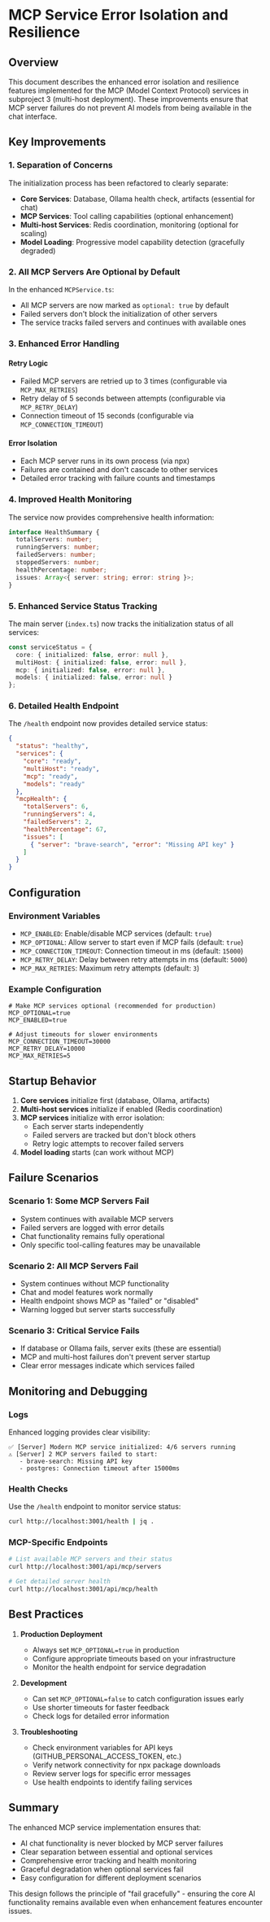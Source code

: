 # MCP Service Error Isolation and Resilience

## Overview

This document describes the enhanced error isolation and resilience features implemented for the MCP (Model Context Protocol) services in subproject 3 (multi-host deployment). These improvements ensure that MCP server failures do not prevent AI models from being available in the chat interface.

## Key Improvements

### 1. Separation of Concerns

The initialization process has been refactored to clearly separate:
- **Core Services**: Database, Ollama health check, artifacts (essential for chat)
- **MCP Services**: Tool calling capabilities (optional enhancement)
- **Multi-host Services**: Redis coordination, monitoring (optional for scaling)
- **Model Loading**: Progressive model capability detection (gracefully degraded)

### 2. All MCP Servers Are Optional by Default

In the enhanced `MCPService.ts`:
- All MCP servers are now marked as `optional: true` by default
- Failed servers don't block the initialization of other servers
- The service tracks failed servers and continues with available ones

### 3. Enhanced Error Handling

#### Retry Logic
- Failed MCP servers are retried up to 3 times (configurable via `MCP_MAX_RETRIES`)
- Retry delay of 5 seconds between attempts (configurable via `MCP_RETRY_DELAY`)
- Connection timeout of 15 seconds (configurable via `MCP_CONNECTION_TIMEOUT`)

#### Error Isolation
- Each MCP server runs in its own process (via npx)
- Failures are contained and don't cascade to other services
- Detailed error tracking with failure counts and timestamps

### 4. Improved Health Monitoring

The service now provides comprehensive health information:

```typescript
interface HealthSummary {
  totalServers: number;
  runningServers: number;
  failedServers: number;
  stoppedServers: number;
  healthPercentage: number;
  issues: Array<{ server: string; error: string }>;
}
```

### 5. Enhanced Service Status Tracking

The main server (`index.ts`) now tracks the initialization status of all services:

```typescript
const serviceStatus = {
  core: { initialized: false, error: null },
  multiHost: { initialized: false, error: null },
  mcp: { initialized: false, error: null },
  models: { initialized: false, error: null }
};
```

### 6. Detailed Health Endpoint

The `/health` endpoint now provides detailed service status:

```json
{
  "status": "healthy",
  "services": {
    "core": "ready",
    "multiHost": "ready",
    "mcp": "ready",
    "models": "ready"
  },
  "mcpHealth": {
    "totalServers": 6,
    "runningServers": 4,
    "failedServers": 2,
    "healthPercentage": 67,
    "issues": [
      { "server": "brave-search", "error": "Missing API key" }
    ]
  }
}
```

## Configuration

### Environment Variables

- `MCP_ENABLED`: Enable/disable MCP services (default: `true`)
- `MCP_OPTIONAL`: Allow server to start even if MCP fails (default: `true`)
- `MCP_CONNECTION_TIMEOUT`: Connection timeout in ms (default: `15000`)
- `MCP_RETRY_DELAY`: Delay between retry attempts in ms (default: `5000`)
- `MCP_MAX_RETRIES`: Maximum retry attempts (default: `3`)

### Example Configuration

```env
# Make MCP services optional (recommended for production)
MCP_OPTIONAL=true
MCP_ENABLED=true

# Adjust timeouts for slower environments
MCP_CONNECTION_TIMEOUT=30000
MCP_RETRY_DELAY=10000
MCP_MAX_RETRIES=5
```

## Startup Behavior

1. **Core services** initialize first (database, Ollama, artifacts)
2. **Multi-host services** initialize if enabled (Redis coordination)
3. **MCP services** initialize with error isolation:
   - Each server starts independently
   - Failed servers are tracked but don't block others
   - Retry logic attempts to recover failed servers
4. **Model loading** starts (can work without MCP)

## Failure Scenarios

### Scenario 1: Some MCP Servers Fail

- System continues with available MCP servers
- Failed servers are logged with error details
- Chat functionality remains fully operational
- Only specific tool-calling features may be unavailable

### Scenario 2: All MCP Servers Fail

- System continues without MCP functionality
- Chat and model features work normally
- Health endpoint shows MCP as "failed" or "disabled"
- Warning logged but server starts successfully

### Scenario 3: Critical Service Fails

- If database or Ollama fails, server exits (these are essential)
- MCP and multi-host failures don't prevent server startup
- Clear error messages indicate which services failed

## Monitoring and Debugging

### Logs

Enhanced logging provides clear visibility:

```
✅ [Server] Modern MCP service initialized: 4/6 servers running
⚠️ [Server] 2 MCP servers failed to start:
   - brave-search: Missing API key
   - postgres: Connection timeout after 15000ms
```

### Health Checks

Use the `/health` endpoint to monitor service status:

```bash
curl http://localhost:3001/health | jq .
```

### MCP-Specific Endpoints

```bash
# List available MCP servers and their status
curl http://localhost:3001/api/mcp/servers

# Get detailed server health
curl http://localhost:3001/api/mcp/health
```

## Best Practices

1. **Production Deployment**
   - Always set `MCP_OPTIONAL=true` in production
   - Configure appropriate timeouts based on your infrastructure
   - Monitor the health endpoint for service degradation

2. **Development**
   - Can set `MCP_OPTIONAL=false` to catch configuration issues early
   - Use shorter timeouts for faster feedback
   - Check logs for detailed error information

3. **Troubleshooting**
   - Check environment variables for API keys (GITHUB_PERSONAL_ACCESS_TOKEN, etc.)
   - Verify network connectivity for npx package downloads
   - Review server logs for specific error messages
   - Use health endpoints to identify failing services

## Summary

The enhanced MCP service implementation ensures that:
- AI chat functionality is never blocked by MCP server failures
- Clear separation between essential and optional services
- Comprehensive error tracking and health monitoring
- Graceful degradation when optional services fail
- Easy configuration for different deployment scenarios

This design follows the principle of "fail gracefully" - ensuring the core AI functionality remains available even when enhancement features encounter issues.
